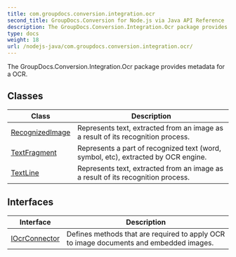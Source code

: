 ```yaml
---
title: com.groupdocs.conversion.integration.ocr
second_title: GroupDocs.Conversion for Node.js via Java API Reference
description: The GroupDocs.Conversion.Integration.Ocr package provides metadata for a OCR.
type: docs
weight: 18
url: /nodejs-java/com.groupdocs.conversion.integration.ocr/
---
```


The GroupDocs.Conversion.Integration.Ocr package provides metadata for a OCR.


## Classes

| Class | Description |
| --- | --- |
| [RecognizedImage](../com.groupdocs.conversion.integration.ocr/recognizedimage) | Represents text, extracted from an image as a result of its recognition process. |
| [TextFragment](../com.groupdocs.conversion.integration.ocr/textfragment) | Represents a part of recognized text (word, symbol, etc), extracted by OCR engine. |
| [TextLine](../com.groupdocs.conversion.integration.ocr/textline) | Represents text, extracted from an image as a result of its recognition process. |

## Interfaces

| Interface | Description |
| --- | --- |
| [IOcrConnector](../com.groupdocs.conversion.integration.ocr/iocrconnector) | Defines methods that are required to apply OCR to image documents and embedded images. |
